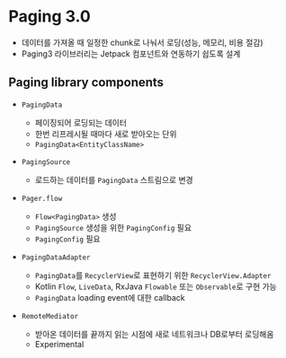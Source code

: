 # Paging 3.0
- 데이터를 가져올 때 일정한 chunk로 나눠서 로딩(성능, 메모리, 비용 절감)
- Paging3 라이브러리는 Jetpack 컴포넌트와 연동하기 쉽도록 설계

## Paging library components
- `PagingData` 
  - 페이징되어 로딩되는 데이터
  - 한번 리프레시될 때마다 새로 받아오는 단위
  - `PagingData<EntityClassName>`

- `PagingSource`
  - 로드하는 데이터를 `PagingData` 스트림으로 변경

- `Pager.flow`
  - `Flow<PagingData>` 생성
  - `PagingSource` 생성을 위한 `PagingConfig` 필요
  - `PagingConfig` 필요

- `PagingDataAdapter`
  - `PagingData`를 `RecyclerView`로 표현하기 위한 `RecyclerView.Adapter`
  - Kotlin `Flow`, `LiveData`, RxJava `Flowable` 또는 `Observable`로 구현 가능
  - `PagingData` loading event에 대한 callback

- `RemoteMediator`
  - 받아온 데이터를 끝까지 읽는 시점에 새로 네트워크나 DB로부터 로딩해옴
  - Experimental

